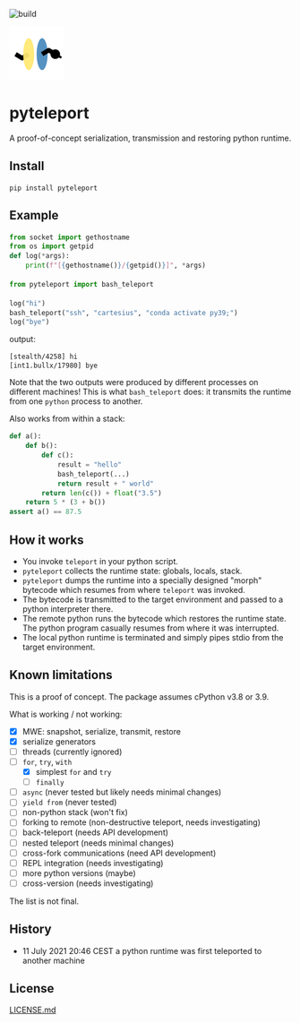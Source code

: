 ![build](https://github.com/pulkin/pyteleport/actions/workflows/test.yml/badge.svg)

![icon](resources/icon.svg)

pyteleport
==========

A proof-of-concept serialization, transmission and restoring python runtime.

Install
-------

```
pip install pyteleport
```

Example
-------

```python
from socket import gethostname
from os import getpid
def log(*args):
    print(f"[{gethostname()}/{getpid()}]", *args)

from pyteleport import bash_teleport

log("hi")
bash_teleport("ssh", "cartesius", "conda activate py39;")
log("bye")
```

output:

```
[stealth/4258] hi
[int1.bullx/17980] bye
```

Note that the two outputs were produced by different processes on different machines! This is what
`bash_teleport` does: it transmits the runtime from one `python` process to another.

Also works from within a stack:

```python
def a():
    def b():
        def c():
            result = "hello"
            bash_teleport(...)
            return result + " world"
        return len(c()) + float("3.5")
    return 5 * (3 + b())
assert a() == 87.5
```

How it works
------------

* You invoke `teleport` in your python script.
* `pyteleport` collects the runtime state: globals, locals, stack.
* `pyteleport` dumps the runtime into a specially designed "morph" bytecode
  which resumes from where `teleport` was invoked.
* The bytecode is transmitted to the target environment and passed to a
  python interpreter there.
* The remote python runs the bytecode which restores the runtime state.
  The python program casually resumes from where it was interrupted.
* The local python runtime is terminated and simply pipes stdio from the
  target environment.

Known limitations
-----------------

This is a proof of concept.
The package assumes cPython v3.8 or 3.9.

What is working / not working:

- [x] MWE: snapshot, serialize, transmit, restore
- [x] serialize generators
- [ ] threads (currently ignored)
- [ ] `for`, `try`, `with`
  - [x] simplest `for` and `try`
  - [ ] `finally`
- [ ] `async` (never tested but likely needs minimal changes)
- [ ] `yield from` (never tested)
- [ ] non-python stack (won't fix)
- [ ] forking to remote (non-destructive teleport, needs investigating)
- [ ] back-teleport (needs API development)
- [ ] nested teleport (needs minimal changes)
- [ ] cross-fork communications (need API development)
- [ ] REPL integration (needs investigating)
- [ ] more python versions (maybe)
- [ ] cross-version (needs investigating)

The list is not final.

History
-------

* 11 July 2021 20:46 CEST a python runtime was first teleported to another machine

License
-------

[LICENSE.md](LICENSE.md)

